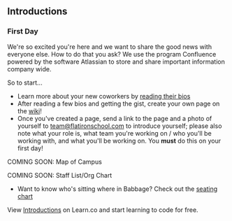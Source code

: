 ## Introductions

### First Day 

We're so excited you're here and we want to share the good news with everyone else. How to do that you ask? We use the program Confluence powered by the software Atlassian to store and share important information company wide.

So to start... 

- Learn more about your new coworkers by [reading their bios](https://flatiron.atlassian.net/wiki/display/ER/Team)
- After reading a few bios and getting the gist, create your own page on the [wiki](https://flatiron.atlassian.net/wiki/display/ER/Team)! 
- Once you've created a page, send a link to the page and a photo of yourself to team@flatironschool.com to introduce yourself; please also note what your role is, what team you're working on / who you'll be working with, and what you'll be working on. You **must** do this on your first day!

COMING SOON: Map of Campus


COMING SOON: Staff List/Org Chart

- Want to know who's sitting where in Babbage? Check out the [seating chart](https://docs.google.com/presentation/d/1nDCKyzE-TOgPk-LUxBamsuzjiMPl-cuFIANTboX4TU0/edit#slide=id.p)

<p data-visibility='hidden'>View <a href='https://learn.co/lessons/staff-onboarding-intros' title='Introductions'>Introductions</a> on Learn.co and start learning to code for free.</p>
